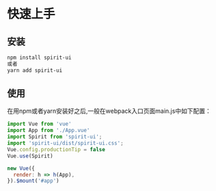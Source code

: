 # 快速上手
## 安装
```bash
npm install spirit-ui
或者
yarn add spirit-ui
```

## 使用
在用npm或者yarn安装好之后,一般在webpack入口页面main.js中如下配置：
```js
import Vue from 'vue'
import App from './App.vue'
import Spirit from 'spirit-ui';
import 'spirit-ui/dist/spirit-ui.css';
Vue.config.productionTip = false
Vue.use(Spirit)

new Vue({
  render: h => h(App),
}).$mount('#app')
```

